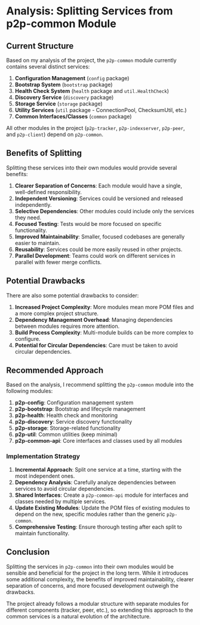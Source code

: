 # Analysis: Splitting Services from p2p-common Module

## Current Structure

Based on my analysis of the project, the `p2p-common` module currently contains several distinct services:

1. **Configuration Management** (`config` package)
2. **Bootstrap System** (`bootstrap` package)
3. **Health Check System** (`health` package and `util.HealthCheck`)
4. **Discovery Service** (`discovery` package)
5. **Storage Service** (`storage` package)
6. **Utility Services** (`util` package - ConnectionPool, ChecksumUtil, etc.)
7. **Common Interfaces/Classes** (`common` package)

All other modules in the project (`p2p-tracker`, `p2p-indexserver`, `p2p-peer`, and `p2p-client`) depend on `p2p-common`.

## Benefits of Splitting

Splitting these services into their own modules would provide several benefits:

1. **Clearer Separation of Concerns**: Each module would have a single, well-defined responsibility.
2. **Independent Versioning**: Services could be versioned and released independently.
3. **Selective Dependencies**: Other modules could include only the services they need.
4. **Focused Testing**: Tests would be more focused on specific functionality.
5. **Improved Maintainability**: Smaller, focused codebases are generally easier to maintain.
6. **Reusability**: Services could be more easily reused in other projects.
7. **Parallel Development**: Teams could work on different services in parallel with fewer merge conflicts.

## Potential Drawbacks

There are also some potential drawbacks to consider:

1. **Increased Project Complexity**: More modules mean more POM files and a more complex project structure.
2. **Dependency Management Overhead**: Managing dependencies between modules requires more attention.
3. **Build Process Complexity**: Multi-module builds can be more complex to configure.
4. **Potential for Circular Dependencies**: Care must be taken to avoid circular dependencies.

## Recommended Approach

Based on the analysis, I recommend splitting the `p2p-common` module into the following modules:

1. **p2p-config**: Configuration management system
2. **p2p-bootstrap**: Bootstrap and lifecycle management
3. **p2p-health**: Health check and monitoring
4. **p2p-discovery**: Service discovery functionality
5. **p2p-storage**: Storage-related functionality
6. **p2p-util**: Common utilities (keep minimal)
7. **p2p-common-api**: Core interfaces and classes used by all modules

### Implementation Strategy

1. **Incremental Approach**: Split one service at a time, starting with the most independent ones.
2. **Dependency Analysis**: Carefully analyze dependencies between services to avoid circular dependencies.
3. **Shared Interfaces**: Create a `p2p-common-api` module for interfaces and classes needed by multiple services.
4. **Update Existing Modules**: Update the POM files of existing modules to depend on the new, specific modules rather than the generic `p2p-common`.
5. **Comprehensive Testing**: Ensure thorough testing after each split to maintain functionality.

## Conclusion

Splitting the services in `p2p-common` into their own modules would be sensible and beneficial for the project in the long term. While it introduces some additional complexity, the benefits of improved maintainability, clearer separation of concerns, and more focused development outweigh the drawbacks.

The project already follows a modular structure with separate modules for different components (tracker, peer, etc.), so extending this approach to the common services is a natural evolution of the architecture.